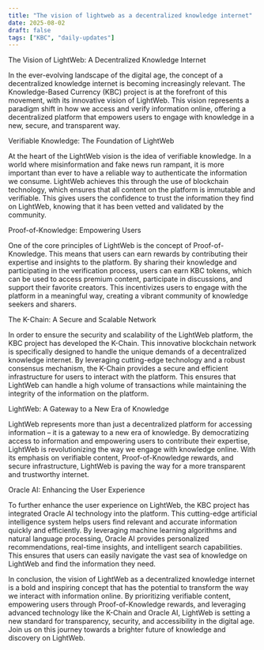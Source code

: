 ```yaml
---
title: "The vision of lightweb as a decentralized knowledge internet"
date: 2025-08-02
draft: false
tags: ["KBC", "daily-updates"]
---
```


The Vision of LightWeb: A Decentralized Knowledge Internet

In the ever-evolving landscape of the digital age, the concept of a decentralized knowledge internet is becoming increasingly relevant. The Knowledge-Based Currency (KBC) project is at the forefront of this movement, with its innovative vision of LightWeb. This vision represents a paradigm shift in how we access and verify information online, offering a decentralized platform that empowers users to engage with knowledge in a new, secure, and transparent way.

Verifiable Knowledge: The Foundation of LightWeb

At the heart of the LightWeb vision is the idea of verifiable knowledge. In a world where misinformation and fake news run rampant, it is more important than ever to have a reliable way to authenticate the information we consume. LightWeb achieves this through the use of blockchain technology, which ensures that all content on the platform is immutable and verifiable. This gives users the confidence to trust the information they find on LightWeb, knowing that it has been vetted and validated by the community.

Proof-of-Knowledge: Empowering Users

One of the core principles of LightWeb is the concept of Proof-of-Knowledge. This means that users can earn rewards by contributing their expertise and insights to the platform. By sharing their knowledge and participating in the verification process, users can earn KBC tokens, which can be used to access premium content, participate in discussions, and support their favorite creators. This incentivizes users to engage with the platform in a meaningful way, creating a vibrant community of knowledge seekers and sharers.

The K-Chain: A Secure and Scalable Network

In order to ensure the security and scalability of the LightWeb platform, the KBC project has developed the K-Chain. This innovative blockchain network is specifically designed to handle the unique demands of a decentralized knowledge internet. By leveraging cutting-edge technology and a robust consensus mechanism, the K-Chain provides a secure and efficient infrastructure for users to interact with the platform. This ensures that LightWeb can handle a high volume of transactions while maintaining the integrity of the information on the platform.

LightWeb: A Gateway to a New Era of Knowledge

LightWeb represents more than just a decentralized platform for accessing information – it is a gateway to a new era of knowledge. By democratizing access to information and empowering users to contribute their expertise, LightWeb is revolutionizing the way we engage with knowledge online. With its emphasis on verifiable content, Proof-of-Knowledge rewards, and secure infrastructure, LightWeb is paving the way for a more transparent and trustworthy internet.

Oracle AI: Enhancing the User Experience

To further enhance the user experience on LightWeb, the KBC project has integrated Oracle AI technology into the platform. This cutting-edge artificial intelligence system helps users find relevant and accurate information quickly and efficiently. By leveraging machine learning algorithms and natural language processing, Oracle AI provides personalized recommendations, real-time insights, and intelligent search capabilities. This ensures that users can easily navigate the vast sea of knowledge on LightWeb and find the information they need.

In conclusion, the vision of LightWeb as a decentralized knowledge internet is a bold and inspiring concept that has the potential to transform the way we interact with information online. By prioritizing verifiable content, empowering users through Proof-of-Knowledge rewards, and leveraging advanced technology like the K-Chain and Oracle AI, LightWeb is setting a new standard for transparency, security, and accessibility in the digital age. Join us on this journey towards a brighter future of knowledge and discovery on LightWeb.
